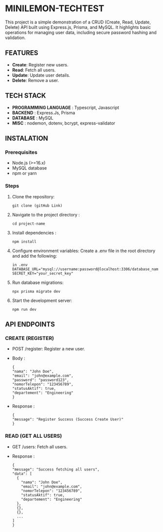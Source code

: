 # MINILEMON-TECHTEST

This project is a simple demonstration of a CRUD (Create, Read, Update, Delete) API built using Express.js, Prisma, and MySQL. It highlights basic operations for managing user data, including secure password hashing and validation.

## FEATURES

- **Create**: Register new users.
- **Read**: Fetch all users.
- **Update**: Update user details.
- **Delete**: Remove a user.

## TECH STACK

- **PROGRAMMING LANGUAGE** : Typescript, Javascript
- **BACKEND** : Express.Js, Prisma
- **DATABASE** : MySQL
- **MISC** : nodemon, dotenv, bcrypt, express-validator

## INSTALATION

### Prerequisites

- Node.js (>=16.x)
- MySQL database
- npm or yarn

### Steps

1.  Clone the repository:
    ```
    git clone (gitHub Link)
    ```
2.  Navigate to the project directory :
    ```
    cd project-name
    ```
3.  Install dependencies :
    ```
    npm install
    ```
4.  Configure environment variables: Create a .env file in the root directory and add the following:
    ```
    in .env
    DATABASE_URL="mysql://username:password@localhost:3306/database_name"
    SECRET_KEY="your_secret_key"
    ```
5.  Run database migrations:
    ```
    npx prisma migrate dev
    ```
6.  Start the development server:

    ```
    npm run dev
    ```

## API ENDPOINTS

### CREATE (REGISTER)

- POST /register: Register a new user.

* Body :

  ```
  {
  "nama": "John Doe",
  "email": "john@example.com",
  "password": "password123",
  "nomorTelepon": "123456789",
  "statusAktif": true,
  "departement": "Engineering"
  }
  ```

* Response :

  ```
  {
  "message": "Register Success (Success Create User)"
  }

  ```

### READ (GET ALL USERS)

- GET /users: Fetch all users.

* Response :

  ```
  {
  "message": "Success fetching all users",
  "data": [
    {
      "nama": "John Doe",
      "email": "john@example.com",
      "nomorTelepon": "123456789",
      "statusAktif": true,
      "departement": "Engineering"
    },
    {},
    {},
    ...
  ]
  }

  ```
